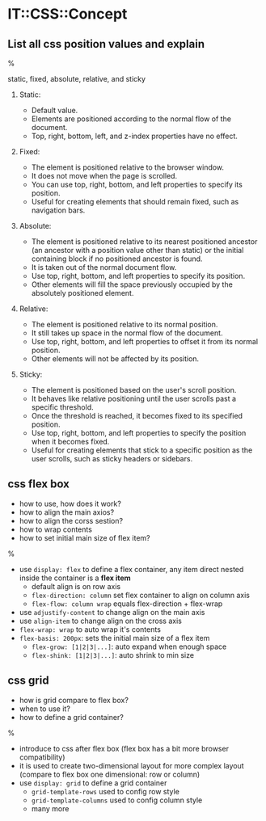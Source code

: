 # IT::CSS::Concept

## List all css position values and explain

%

static, fixed, absolute, relative, and sticky

1. Static:
   - Default value.
   - Elements are positioned according to the normal flow of the document.
   - Top, right, bottom, left, and z-index properties have no effect.

2. Fixed:
   - The element is positioned relative to the browser window.
   - It does not move when the page is scrolled.
   - You can use top, right, bottom, and left properties to specify its position.
   - Useful for creating elements that should remain fixed, such as navigation bars.

3. Absolute:
   - The element is positioned relative to its nearest positioned ancestor (an ancestor with a position value other than static) or the initial containing block if no positioned ancestor is found.
   - It is taken out of the normal document flow.
   - Use top, right, bottom, and left properties to specify its position.
   - Other elements will fill the space previously occupied by the absolutely positioned element.

4. Relative:
   - The element is positioned relative to its normal position.
   - It still takes up space in the normal flow of the document.
   - Use top, right, bottom, and left properties to offset it from its normal position.
   - Other elements will not be affected by its position.

5. Sticky:
   - The element is positioned based on the user's scroll position.
   - It behaves like relative positioning until the user scrolls past a specific threshold.
   - Once the threshold is reached, it becomes fixed to its specified position.
   - Use top, right, bottom, and left properties to specify the position when it becomes fixed.
   - Useful for creating elements that stick to a specific position as the user scrolls, such as sticky headers or sidebars.

## css flex box

- how to use, how does it work?
- how to align the main axios?
- how to align the corss sestion?
- how to wrap contents
- how to set initial main size of flex item?

%

- use `display: flex` to define a flex container, any item direct nested inside the container is a **flex item**
  - default align is on row axis
  - `flex-direction: column` set flex container to align on column axis
  - `flex-flow: column wrap` equals flex-direction + flex-wrap
- use `adjustify-content` to change align on the main axis
- use `align-item` to change align on the cross axis
- `flex-wrap: wrap` to auto wrap it's contents
- `flex-basis: 200px`: sets the initial main size of a flex item
  - `flex-grow: [1|2|3|...]`: auto expand when enough space
  - `flex-shink: [1|2|3|...]`: auto shrink to min size

## css grid

- how is grid compare to flex box?
- when to use it?
- how to define a grid container?

%

- introduce to css after flex box (flex box has a bit more browser compatibility)
- it is used to create two-dimensional layout for more complex layout (compare to flex box one dimensional: row or column)
- use `display: grid` to define a grid container
  - `grid-template-rows` used to config row style
  - `grid-template-columns` used to config column style
  - many more
